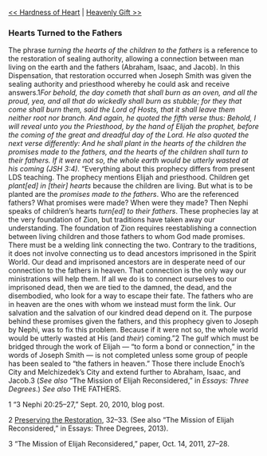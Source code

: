 [<< Hardness of Heart](Hardness%20of%20Heart.md)  |  [Heavenly Gift >>](Heavenly%20Gift.md)

### Hearts Turned to the Fathers
The phrase *turning the hearts of the children to the fathers* is a reference to the restoration of sealing authority, allowing a connection between man living on the earth and the fathers (Abraham, Isaac, and Jacob). In this Dispensation, that restoration occurred when Joseph Smith was given the sealing authority and priesthood whereby he could ask and receive answers.1*For behold, the day cometh that shall burn as an oven, and all the proud, yea, and all that do wickedly shall burn as stubble; for they that come shall burn them, said the Lord of Hosts, that it shall leave them neither root nor branch. And again, he quoted the fifth verse thus: Behold, I will reveal unto you the Priesthood, by the hand of Elijah the prophet, before the coming of the great and dreadful day of the Lord. He also quoted the next verse differently: And he shall plant in the hearts of the children the promises made to the fathers, and the hearts of the children shall turn to their fathers. If it were not so, the whole earth would be utterly wasted at his coming (*JSH 3:4)*.* “Everything about this prophecy differs from present LDS teaching. The prophecy mentions Elijah and priesthood. Children get *plant[ed] in [their] hearts* because the children are living. But what is to be planted are the *promises made to the fathers*. Who are the referenced fathers? What promises were made? When were they made? Then Nephi speaks of children’s hearts *turn[ed] to their fathers*. These prophecies lay at the very foundation of Zion, but traditions have taken away our understanding. The foundation of Zion requires reestablishing a connection between living children and those fathers to whom God made promises. There must be a welding link connecting the two. Contrary to the traditions, it does not involve connecting us to dead ancestors imprisoned in the Spirit World. Our dead and imprisoned ancestors are in desperate need of our connection to the fathers in heaven. That connection is the only way our ministrations will help them. If all we do is to connect ourselves to our imprisoned dead, then we are tied to the damned, the dead, and the disembodied, who look for a way to escape their fate. The fathers who are in heaven are the ones with whom we instead must form the link. Our salvation and the salvation of our kindred dead depend on it. The purpose behind these promises given the fathers, and this prophecy given to Joseph by Nephi, was to fix this problem. Because if it were not so, the whole world would be utterly wasted at His (and *their*) coming.”2 The gulf which must be bridged through the work of Elijah — “to form a bond or connection,” in the words of Joseph Smith — is not completed unless some group of people has been sealed to “the fathers in heaven.” Those there include Enoch’s City and Melchizedek’s City and extend further to Abraham, Isaac, and Jacob.3 (*See also* “The Mission of Elijah Reconsidered,” in *Essays: Three Degrees*.) *See also* THE FATHERS.



1 “3 Nephi 20:25–27,” Sept. 20, 2010, blog post.


2
[Preserving the Restoration](#), 32–33. (See also “The Mission of Elijah Reconsidered,” in Essays: Three Degrees, 2013).


3 “The Mission of Elijah Reconsidered,” paper, Oct. 14, 2011, 27–28.